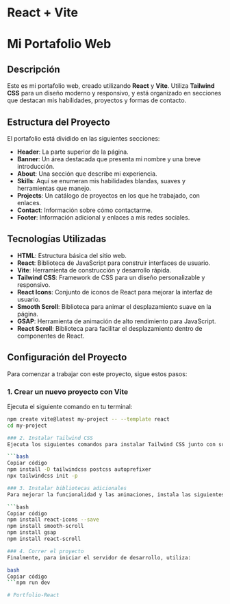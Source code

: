 # React + Vite

# Mi Portafolio Web

## Descripción

Este es mi portafolio web, creado utilizando **React** y **Vite**. Utiliza **Tailwind CSS** para un diseño moderno y responsivo, y está organizado en secciones que destacan mis habilidades, proyectos y formas de contacto.

## Estructura del Proyecto

El portafolio está dividido en las siguientes secciones:

- **Header**: La parte superior de la página.
- **Banner**: Un área destacada que presenta mi nombre y una breve introducción.
- **About**: Una sección que describe mi experiencia.
- **Skills**: Aquí se enumeran mis habilidades blandas, suaves y herramientas que manejo.
- **Projects**: Un catálogo de proyectos en los que he trabajado, con enlaces.
- **Contact**: Información sobre cómo contactarme.
- **Footer**: Información adicional y enlaces a mis redes sociales.

## Tecnologías Utilizadas

- **HTML**: Estructura básica del sitio web.
- **React**: Biblioteca de JavaScript para construir interfaces de usuario.
- **Vite**: Herramienta de construcción y desarrollo rápida.
- **Tailwind CSS**: Framework de CSS para un diseño personalizable y responsivo.
- **React Icons**: Conjunto de iconos de React para mejorar la interfaz de usuario.
- **Smooth Scroll**: Biblioteca para animar el desplazamiento suave en la página.
- **GSAP**: Herramienta de animación de alto rendimiento para JavaScript.
- **React Scroll**: Biblioteca para facilitar el desplazamiento dentro de componentes de React.

## Configuración del Proyecto

Para comenzar a trabajar con este proyecto, sigue estos pasos:

### 1. Crear un nuevo proyecto con Vite

Ejecuta el siguiente comando en tu terminal:

```bash
npm create vite@latest my-project -- --template react
cd my-project

### 2. Instalar Tailwind CSS
Ejecuta los siguientes comandos para instalar Tailwind CSS junto con sus dependencias:

```bash
Copiar código
npm install -D tailwindcss postcss autoprefixer
npx tailwindcss init -p

### 3. Instalar bibliotecas adicionales
Para mejorar la funcionalidad y las animaciones, instala las siguientes bibliotecas:

```bash
Copiar código
npm install react-icons --save
npm install smooth-scroll
npm install gsap
npm install react-scroll

### 4. Correr el proyecto
Finalmente, para iniciar el servidor de desarrollo, utiliza:

bash
Copiar código
```npm run dev

# Portfolio-React
